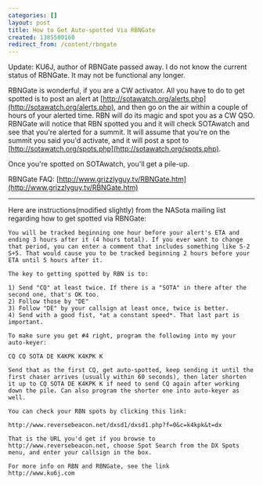 ```yaml
---
categories: []
layout: post
title: How to Get Auto-spotted Via RBNGate
created: 1385500160
redirect_from: /content/rbngate
---
```

Update: KU6J, author of RBNGate passed away.  I do not know the current status of RBNGate.  It may not be functional any longer.

RBNGate is wonderful, if you are a CW activator.  All you have to do to get spotted is to post an alert at [http://sotawatch.org/alerts.php](http://sotawatch.org/alerts.php), and then go on the air within a couple of hours of your alerted time.  RBN will do its magic and spot you as a CW QSO.  RBNGate will notice that RBN spotted you and it will check SOTAwatch and see that you're alerted for a summit.  It will assume that you're on the summit you said you'd activate, and it will post a spot to [http://sotawatch.org/spots.php](http://sotawatch.org/spots.php).

Once you're spotted on SOTAwatch, you'll get a pile-up.

RBNGate FAQ: [http://www.grizzlyguy.tv/RBNGate.htm](http://www.grizzlyguy.tv/RBNGate.htm)

-----

Here are instructions(modified slightly) from the NASota mailing list regarding how to get spotted via RBNGate:

    You will be tracked beginning one hour before your alert's ETA and ending 3 hours after it (4 hours total). If you ever want to change that period, you can enter a comment that includes something like S-2 S+5. That would cause you to be tracked beginning 2 hours before your ETA until 5 hours after it. 
    
    The key to getting spotted by RBN is to:
    
    1) Send "CQ" at least twice. If there is a "SOTA" in there after the second one, that's OK too.
    2) Follow those by "DE"
    3) Follow "DE" by your callsign at least once, twice is better.
    4) Send with a good fist, *at a constant speed*. That last part is important.
    
    To make sure you get #4 right, program the following into my your auto-keyer:
    
    CQ CQ SOTA DE K4KPK K4KPK K
    
    Send that as the first CQ, get auto-spotted, keep sending it until the first chaser arrives (usually within 60 seconds), then later shorten it up to CQ SOTA DE K4KPK K if need to send CQ again after working down the pile. Can also program the shorter one into auto-keyer as well. 
    
    You can check your RBN spots by clicking this link:
    
    http://www.reversebeacon.net/dxsd1/dxsd1.php?f=0&c=k4kpk&t=dx
    
    That is the URL you'd get if you browse to http://www.reversebeacon.net, choose Spot Search from the DX Spots menu, and enter your callsign in the box. 
    
    For more info on RBN and RBNGate, see the link
    http://www.ku6j.com

